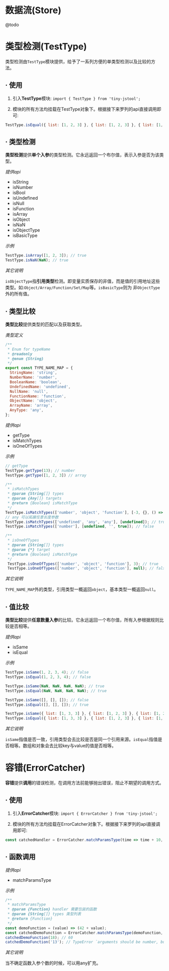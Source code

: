 # 数据流(Store)
@todo

# 类型检测(TestType)
类型检测由`TestType`模块提供，给予了一系列方便的单类型检测以及比较的方法。

## &middot; 使用

1. 引入**TestType**模块:
`import { TestType } from 'tiny-jstool';`

2. 模块的所有方法均挂载在TestType对象下。根据接下来罗列的api直接调用即可:
```javascript
TestType.isEqual({ list: [1, 2, 3] }, { list: [1, 2, 3] }, { list: [1, 2, 3] }); // true
```

## &middot; 类型检测

**类型检测**提供**单个入参**的类型检测。它永远返回一个布尔值，表示入参是否为该类型。

*提供api*
- isString
- isNumber
- isBool
- isUndefined
- isNull
- isFunction
- isArray
- isObject
- isNaN
- isObjectType
- isBasicType

*示例*
```javascript
TestType.isArray([1, 2, 3]); // true
TestType.isNaN(NaN); // true
```

*其它说明*

`isObjectType`指**引用类型**检测。即变量实质保存的非值，而是值的引用地址这些类型。如:`Object/Array/Function/Set/Map`等。`isBasicType`则为
非`ObjectType`外的所有值。

## &middot; 类型比较
**类型比较**提供类型的匹配以及获取类型。

*类型定义*
```javascript
/**
 * Enum for typeName
 * @readonly
 * @enum {String}
 */
export const TYPE_NAME_MAP = {
  StringName: 'string',
  NumberName: 'number',
  BooleanName: 'boolean',
  UndefinedName: 'undefined',
  NullName: 'null',
  FunctionName: 'function',
  ObjectName: 'object',
  ArrayName: 'array',
  AnyType: 'any',
};
```
*提供api*
- getType
- isMatchTypes
- isOneOfTypes

*示例*
```javascript
// getType
TestType.getType(13); // number
TestType.getType([1, 2, 3]) // array

/**
 * isMatchTypes
 * @param {String[]} types
 * @param {Any[]} targets
 * @return {Boolean} isMatchType
 */
TestType.isMatchTypes(['number', 'object', 'function'], [-3, {}, () => {}]); // true
// any 可以拓展任意长度参数
TestType.isMatchTypes(['undefined', 'any', 'any'], [undefined]); // true
TestType.isMatchTypes(['number'], [undefined, '', true]); // false

/**
 * isOneOfTypes
 * @param {String[]} types
 * @param {*} target
 * @return {Boolean} isMatchType
 */
 TestType.isOneOfTypes(['number', 'object', 'function'], 3); // true
 TestType.isOneOfTypes(['number', 'object', 'function'], null); // false
```
*其它说明*

`TYPE_NAME_MAP`外的类型，引用类型一概返回`object`，基本类型一概返回`null`。


## &middot; 值比较

**类型比较**提供**任意数量入参**的比较。它永远返回一个布尔值，所有入参根据规则比较是否相等。

*提供api*
- isSame
- isEqual

*示例*
```javascript
TestType.isSame(1, 2, 3, 4); // false
TestType.isEqual(1, 2, 3, 4); // false

TestType.isSame(NaN, NaN, NaN, NaN); // true
TestType.isEqual(NaN, NaN, NaN, NaN); // true

TestType.isSame([], [], []); // false
TestType.isEqual([], [], []); // true

TestType.isSame({ list: [1, 3, 3] }, { list: [1, 2, 3] }, { list: [1, 2, 3] }); // false
TestType.isEqual({ list: [1, 3, 3] }, { list: [1, 2, 3] }, { list: [1, 2, 3] }); //true
```
*其它说明*

`isSame`指值是否一致，引用类型会去比较是否是同一个引用来源。`isEqual`指值是否相等。数组和对象会去比较key与value的值是否相等。

# 容错(ErrorCatcher)
**容错**提供**调用**的错误检测，在调用方法前能够抛出错误，阻止不期望的调用方式。

## &middot; 使用

1. 引入**ErrorCatcher**模块:
`import { ErrorCatcher } from 'tiny-jstool';`

2. 模块的所有方法均挂载在ErrorCatcher对象下。根据接下来罗列的api直接调用即可:
```javascript
const catchedHandler = ErrorCatcher.matchParamsType(time => time + 10, ['number']);
```

## &middot; 函数调用

*提供api*
- matchParamsType

*示例*
```javascript
/**
 * matchParamsType
 * @param {Function} handler 需要包装的函数
 * @param {String[]} types 类型列表
 * @return {Function}
 */
const demoFunction = (value) => (42 + value);
const catchedDemoFunction = ErrorCatcher.matchParamsType(demoFunction, ['number']);
catchedDemoFunction(18); // 60
catchedDemoFunction('13'); // TypeError `arguments should be number, but now get string`
```
*其它说明*

当不确定函数入参个数的时候，可以用any扩充。

